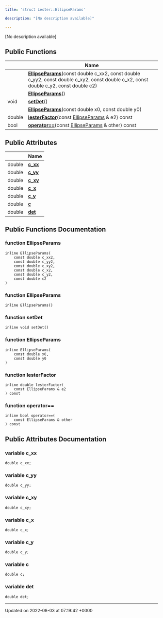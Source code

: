 ```yaml
---
title: 'struct Lester::EllipseParams'

description: "[No description available]"

---
```









[No description available]

## Public Functions

|                | Name           |
| -------------- | -------------- |
| | **[EllipseParams](/documentation/code/gambit_2.2/classes/structlester_1_1ellipseparams/#function-ellipseparams)**(const double c_xx2, const double c_yy2, const double c_xy2, const double c_x2, const double c_y2, const double c2) |
| | **[EllipseParams](/documentation/code/gambit_2.2/classes/structlester_1_1ellipseparams/#function-ellipseparams)**() |
| void | **[setDet](/documentation/code/gambit_2.2/classes/structlester_1_1ellipseparams/#function-setdet)**() |
| | **[EllipseParams](/documentation/code/gambit_2.2/classes/structlester_1_1ellipseparams/#function-ellipseparams)**(const double x0, const double y0) |
| double | **[lesterFactor](/documentation/code/gambit_2.2/classes/structlester_1_1ellipseparams/#function-lesterfactor)**(const [EllipseParams](/documentation/code/gambit_2.2/classes/structlester_1_1ellipseparams/) & e2) const |
| bool | **[operator==](/documentation/code/gambit_2.2/classes/structlester_1_1ellipseparams/#function-operator==)**(const [EllipseParams](/documentation/code/gambit_2.2/classes/structlester_1_1ellipseparams/) & other) const |

## Public Attributes

|                | Name           |
| -------------- | -------------- |
| double | **[c_xx](/documentation/code/gambit_2.2/classes/structlester_1_1ellipseparams/#variable-c-xx)**  |
| double | **[c_yy](/documentation/code/gambit_2.2/classes/structlester_1_1ellipseparams/#variable-c-yy)**  |
| double | **[c_xy](/documentation/code/gambit_2.2/classes/structlester_1_1ellipseparams/#variable-c-xy)**  |
| double | **[c_x](/documentation/code/gambit_2.2/classes/structlester_1_1ellipseparams/#variable-c-x)**  |
| double | **[c_y](/documentation/code/gambit_2.2/classes/structlester_1_1ellipseparams/#variable-c-y)**  |
| double | **[c](/documentation/code/gambit_2.2/classes/structlester_1_1ellipseparams/#variable-c)**  |
| double | **[det](/documentation/code/gambit_2.2/classes/structlester_1_1ellipseparams/#variable-det)**  |

## Public Functions Documentation

### function EllipseParams

```
inline EllipseParams(
    const double c_xx2,
    const double c_yy2,
    const double c_xy2,
    const double c_x2,
    const double c_y2,
    const double c2
)
```


### function EllipseParams

```
inline EllipseParams()
```


### function setDet

```
inline void setDet()
```


### function EllipseParams

```
inline EllipseParams(
    const double x0,
    const double y0
)
```


### function lesterFactor

```
inline double lesterFactor(
    const EllipseParams & e2
) const
```


### function operator==

```
inline bool operator==(
    const EllipseParams & other
) const
```


## Public Attributes Documentation

### variable c_xx

```
double c_xx;
```


### variable c_yy

```
double c_yy;
```


### variable c_xy

```
double c_xy;
```


### variable c_x

```
double c_x;
```


### variable c_y

```
double c_y;
```


### variable c

```
double c;
```


### variable det

```
double det;
```


-------------------------------

Updated on 2022-08-03 at 07:19:42 +0000
